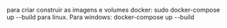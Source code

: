para criar construir as imagens e volumes docker: sudo docker-compose up --build para linux. Para windows: docker-compose up --build